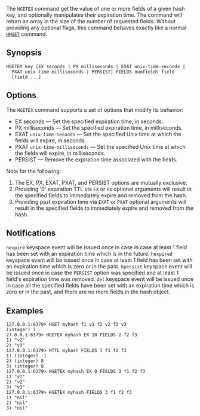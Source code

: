 The `HGETEX` command get the value of one or more fields of a given hash key, and optionally manipulates their expiration time.
The command will return an array in the size of the number of requested fields.
Without providing any optional flags, this command behaves exactly like a normal [`HMGET`](hmget.md) command.

## Synopsis 

```
HGETEX key [EX seconds | PX milliseconds | EXAT unix-time-seconds |
  PXAT unix-time-milliseconds | PERSIST] FIELDS numfields field
  [field ...]
```

## Options

The `HGETEX` command supports a set of options that modify its behavior:

* EX seconds — Set the specified expiration time, in seconds.
* PX milliseconds — Set the specified expiration time, in milliseconds.
* EXAT `unix-time-seconds` — Set the specified Unix time at which the fields will expire, in seconds.
* PXAT `unix-time-milliseconds` — Set the specified Unix time at which the fields will expire, in milliseconds.
* PERSIST — Remove the expiration time associated with the fields.

Note for the following:

1. The EX, PX, EXAT, PXAT, and PERSIST options are mutually exclusive.
2. Providing '0' expiration TTL via `EX` or `PX` optional arguments will result in the specified fields to immediately expire and removed from the hash.
3. Providing past expiration time via `EXAT` or `PXAT` optional arguments will result in the specified fields to immediately expire and removed from the hash.

## Notifications

`hexpire` keyspace event will be issued once in case in case at least 1 field has been set with an expiration time which is in the future.
`hexpired` keyspace event will be issued once in case at least 1 field has been set with an expiration time which is zero or in the past.
`hpersist` keyspace event will be issued once in case the `PERSIST` option was specified and at least 1 field's expiration time was removed.
`del` keyspace event will be issued once in case all the specified fields have been set with an expiration time which is zero or in the past, 
and there are no more fields in the hash object.

## Examples

```
127.0.0.1:6379> HSET myhash f1 v1 f2 v2 f3 v3
(integer) 3
27.0.0.1:6379> HGETEX myhash EX 10 FIELDS 2 f2 f3
1) "v2"
2) "v3"
127.0.0.1:6379> HTTL myhash FIELDS 3 f1 f2 f3
1) (integer) -1
2) (integer) 8
3) (integer) 8
127.0.0.1:6379> HGETEX myhash EX 0 FIELDS 3 f1 f2 f3 
1) "v1"
2) "v2"
3) "v3"
127.0.0.1:6379> HGETEX myhash FIELDS 3 f1 f2 f3 
1) "nil"
2) "nil"
3) "nil"
```
